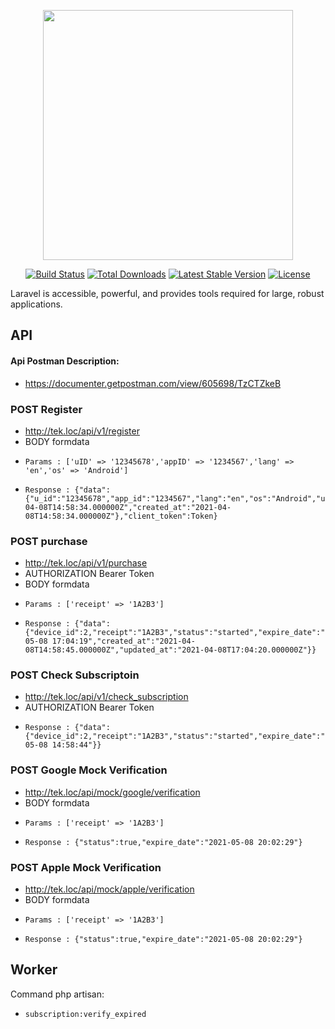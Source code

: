 <p align="center"><a href="https://laravel.com" target="_blank"><img src="https://raw.githubusercontent.com/laravel/art/master/logo-lockup/5%20SVG/2%20CMYK/1%20Full%20Color/laravel-logolockup-cmyk-red.svg" width="400"></a></p>

<p align="center">
<a href="https://travis-ci.org/laravel/framework"><img src="https://travis-ci.org/laravel/framework.svg" alt="Build Status"></a>
<a href="https://packagist.org/packages/laravel/framework"><img src="https://img.shields.io/packagist/dt/laravel/framework" alt="Total Downloads"></a>
<a href="https://packagist.org/packages/laravel/framework"><img src="https://img.shields.io/packagist/v/laravel/framework" alt="Latest Stable Version"></a>
<a href="https://packagist.org/packages/laravel/framework"><img src="https://img.shields.io/packagist/l/laravel/framework" alt="License"></a>
</p>

Laravel is accessible, powerful, and provides tools required for large, robust applications.

## API
#### Api Postman Description:
- https://documenter.getpostman.com/view/605698/TzCTZkeB
### POST Register

- http://tek.loc/api/v1/register
- BODY formdata
-     Params : ['uID' => '12345678','appID' => '1234567','lang' => 'en','os' => 'Android']
-     Response : {"data":{"u_id":"12345678","app_id":"1234567","lang":"en","os":"Android","updated_at":"2021-04-08T14:58:34.000000Z","created_at":"2021-04-08T14:58:34.000000Z"},"client_token":Token}

### POST purchase

- http://tek.loc/api/v1/purchase
- AUTHORIZATION Bearer Token
- BODY formdata
-     Params : ['receipt' => '1A2B3']
-     Response : {"data":{"device_id":2,"receipt":"1A2B3","status":"started","expire_date":"2021-05-08 17:04:19","created_at":"2021-04-08T14:58:45.000000Z","updated_at":"2021-04-08T17:04:20.000000Z"}}

### POST Check Subscriptoin

- http://tek.loc/api/v1/check_subscription
- AUTHORIZATION Bearer Token
-     Response : {"data":{"device_id":2,"receipt":"1A2B3","status":"started","expire_date":"2021-05-08 14:58:44"}}

### POST Google Mock Verification

- http://tek.loc/api/mock/google/verification
- BODY formdata
-     Params : ['receipt' => '1A2B3']
-     Response : {"status":true,"expire_date":"2021-05-08 20:02:29"}

### POST Apple Mock Verification

- http://tek.loc/api/mock/apple/verification
- BODY formdata
-     Params : ['receipt' => '1A2B3']
-     Response : {"status":true,"expire_date":"2021-05-08 20:02:29"}

## Worker
Command php artisan:
-     subscription:verify_expired
